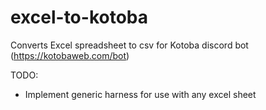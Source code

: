# excel-to-kotoba
Converts Excel spreadsheet to csv for Kotoba discord bot (https://kotobaweb.com/bot)

TODO:
- Implement generic harness for use with any excel sheet